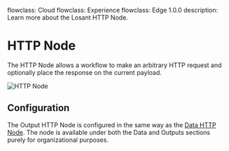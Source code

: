 flowclass: Cloud
flowclass: Experience
flowclass: Edge 1.0.0
description: Learn more about the Losant HTTP Node.

# HTTP Node

The HTTP Node allows a workflow to make an arbitrary HTTP request and optionally place the response on the current payload.

![HTTP Node](/images/workflows/outputs/http-node.png "HTTP Node")

## Configuration

The Output HTTP Node is configured in the same way as the [Data HTTP Node](/workflows/data/http/). The node is available under both the Data and Outputs sections purely for organizational purposes.
